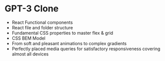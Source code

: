 #  GPT-3 Clone 

- React Functional components
- React file and folder structure
- Fundamental CSS properties to master flex & grid
- CSS BEM Model
- From soft and pleasant animations to complex gradients
- Perfectly placed media queries for satisfactory responsiveness covering almost all devices
